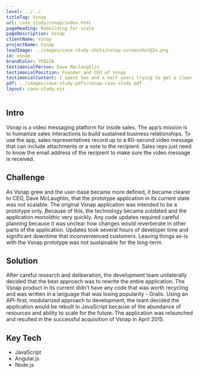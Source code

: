 ```yaml
---
level: ../../
titleTag: Vsnap
url: case_study/vsnap/index.html
pageHeading: Rebuilding for scale
pageDescription: Vsnap
clientName: Vsnap
projectName: Vsnap
leadImage: ../images/case-study-shots/vsnap-screenshot@2x.png
id: vsnap
brandColor: 7FB22A
testimonialPerson: Dave Maclaughlin
testimonialPosition: Founder and CEO of Vsnap
testimonialContent: I spent two and a half years trying to get a clear path on tech – all of which was wrong. Chris got his head around the product quickly and gave me a roadmap to where we wanted to be.
pdf: ../images/case-study-pdfs/vsnap-case-study.pdf
layout: case-study.ejs
---
```


## Intro

Vsnap is a video messaging platform for inside sales. The app’s mission is to humanize sales interactions to build sustained business relationships. To use the app, sales representatives record up to a 60-second video message that can include attachments or a note to the recipient. Sales reps just need to know the email address of the recipient to make sure the video message is received.

## Challenge

As Vsnap grew and the user-base became more defined, it became clearer to CEO, Dave McLaughlin, that the prototype application in its current state was not scalable. The original Vsnap application was intended to be a prototype only. Because of this, the technology became outdated and the application monolithic very quickly. Any code updates required careful planning because it was unclear how changes would reverberate in other parts of the application. Updates took several hours of developer time and significant downtime that inconvenienced customers. Leaving things as-is with the Vsnap prototype was not sustainable for the long-term.

## Solution

After careful research and deliberation, the development team unilaterally decided that the best approach was to rewrite the entire application. The Vsnap product in its current didn’t have any code that was worth recycling and was written in a language that was losing popularity - Grails. Using an API-first, modularized approach to development, the team decided the application would be rebuilt in JavaScript because of the abundance of resources and ability to scale for the future. The application was relaunched and resulted in the successful acquisition of Vsnap in April 2015.

## Key Tech

* JavaScript
* Angular.js
* Node.js